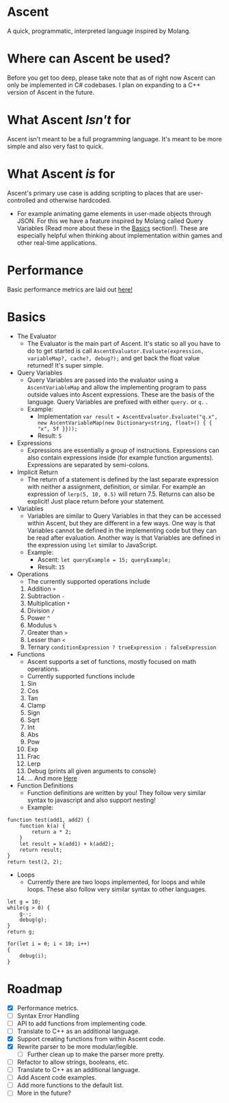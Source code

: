 # Ascent 
A quick, programmatic, interpreted language inspired by Molang.
# Where can Ascent be used?
Before you get too deep, please take note that as of right now Ascent can only be implemented in C# codebases. I plan on expanding to a C++ version of Ascent in the future.
# What Ascent *Isn't* for
Ascent isn't meant to be a full programming language. It's meant to be more simple and also very fast to quick.
# What Ascent *is* for
Ascent's primary use case is adding scripting to places that are user-controlled and otherwise hardcoded. 
- For example animating game elements in user-made objects through JSON. For this we have a feature inspired by Molang called Query Variables (Read more about these in the [Basics](#Basics) section!). These are especially helpful when thinking about implementation within games and other real-time applications.
# Performance
Basic performance metrics are laid out [here!](./PERFORMANCE.md)
# Basics
- The Evaluator
	- The Evaluator is the main part of Ascent. It's static so all you have to do to get started is call `AscentEvaluator.Evaluate(expression, variableMap?, cache?, debug?);` and get back the float value returned! It's super simple.
- Query Variables
	- Query Variables are passed into the evaluator using a `AscentVariableMap` and allow the implementing program to pass outside values into Ascent expressions. These are the basis of the language. Query Variables are prefixed with either `query.` or `q.` .
	- Example:
		- Implementation `var result = AscentEvaluator.Evaluate("q.x", new AscentVariableMap(new Dictionary<string, float>() { { "x", 5f }}));`
		- Result: `5`
- Expressions
	- Expressions are essentially a group of instructions. Expressions can also contain expressions inside (for example function arguments). Expressions are separated by semi-colons.
- Implicit Return
	- The return of a statement is defined by the last separate expression with neither a assignment, definition, or similar. For example an expression of `lerp(5, 10, 0.5)` will return 7.5. Returns can also be explicit! Just place return before your statement.
- Variables
	- Variables are similar to Query Variables in that they can be accessed within Ascent, but they are different in a few ways. One way is that Variables cannot be defined in the implementing code but they can be read after evaluation. Another way is that Variables are defined in the expression using `let` similar to JavaScript.
	- Example:
		- Ascent: `let queryExample = 15; queryExample;`
		- Result: `15`
- Operations
	- The currently supported operations include
	1.  Addition `+`
	2. Subtraction `-`
	3. Multiplication `*`
	4. Division `/`
	5. Power `^`
	6. Modulus `%`
	7. Greater than `>`
	8. Lesser than `<`
	9. Ternary `conditionExpression ? trueExpression : falseExpression`
- Functions
	- Ascent supports a set of functions, mostly focused on math operations.
	- Currently supported functions include
	1. Sin
	2. Cos
	3. Tan
	4. Clamp
	5. Sign
	6. Sqrt
	7. Int
	8. Abs
	9. Pow
	10. Exp
	11. Frac
	12. Lerp
	13. Debug (prints all given arguments to console)
	14. ... And more [Here](https://github.com/Futuremappermydud/AscentLanguage/blob/main/AscentLanguage/Lang/Functions/AscentFunctions.cs#L12)
- Function Definitions
	- Function definitions are written by you! They follow very similar syntax to javascript and also support nesting!
	- Example:
```
function test(add1, add2) {
	function k(a) {
	    return a * 2;
	}
	let result = k(add1) + k(add2);
    return result;
}
return test(2, 2);
```
- Loops
	- Currently there are two loops implemented, for loops and while loops. These also follow very similar syntax to other languages.
```
let g = 10;
while(g > 0) {
	g--;
	debug(g);
}
return g;
```

```
for(let i = 0; i < 10; i++)
{
	debug(i);
}
```
# Roadmap
- [x] Performance metrics.
- [ ] Syntax Error Handling
- [ ] API to add functions from implementing code.
- [ ] Translate to C++ as an additional language.
- [x] Support creating functions from within Ascent code.
- [x] Rewrite parser to be more modular/legible.
	- [ ] Further clean up to make the parser more pretty.
- [ ] Refactor to allow strings, booleans, etc.
- [ ] Translate to C++ as an additional language.
- [ ] Add Ascent code examples.
- [ ] Add more functions to the default list.
- [ ] More in the future?